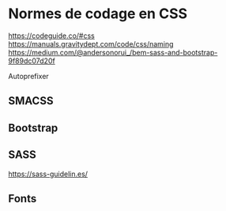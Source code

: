 # Normes de codage en CSS

https://codeguide.co/#css
https://manuals.gravitydept.com/code/css/naming
https://medium.com/@andersonorui_/bem-sass-and-bootstrap-9f89dc07d20f

Autoprefixer

## SMACSS

## Bootstrap

## SASS

https://sass-guidelin.es/

## Fonts